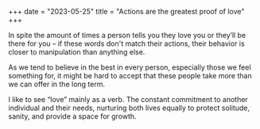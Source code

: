 +++
date = "2023-05-25"
title = "Actions are the greatest proof of love"
+++

In spite the amount of times a person tells you they love you or they’ll be there for you – if these words don't match their actions, their behavior is closer to manipulation than anything else. 

As we tend to believe in the best in every person, especially those we feel something for, it might be hard to accept that these people take more than we can offer in the long term. 

I like to see “love” mainly as a verb. The constant commitment to another individual and their needs, nurturing both lives equally to protect solitude, sanity, and provide a space for growth. 
